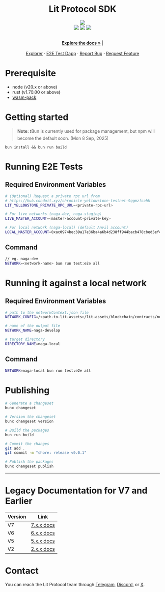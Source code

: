 <div align="center">
  <h1 align="center">Lit Protocol SDK</h1>

  <img src="https://litprotocol.mypinata.cloud/ipfs/bafybeie2xhocabmq2nq7v5d35i6owix476bobttc6gcgi6bay74ux6td6e">
  <br/>
  <a href="https://x.com/LitProtocol"><img src="https://img.shields.io/twitter/follow/litprotocol?label=Follow&style=social"/></a> <a href="https://t.me/+aa73FAF9Vp82ZjJh"><img src="https://img.shields.io/badge/Telegram-blue?logo=telegram&style=social"/></a> <a href="https://litgateway.com/discord"><img src="https://img.shields.io/badge/Discord-blue?logo=discord&style=social"/></a>
  
  <p align="center">
    <br />
    <a href="https://litprotocol.mintlify.app/sdk/introduction"><strong>Explore the docs »</strong></a> | 
    <br />
    <br />
    <a href="https://naga-explorer.getlit.dev/">Explorer</a>
    ·
    <a href="https://naga-e2e.getlit.dev/">E2E Test Dapp</a>
    ·
    <a href="https://github.com/LIT-Protocol/js-sdk/issues">Report Bug</a>
    ·
    <a href="https://github.com/LIT-Protocol/js-sdk/pulls">Request Feature</a>
  </p>
</div>

# Prerequisite

- node (v20.x or above)
- rust (v1.70.00 or above)
- [wasm-pack](https://github.com/rustwasm/wasm-pack)

# Getting started

> **Note:** ❗️Bun is currently used for package management, but npm will become the default soon. (Mon 8 Sep, 2025)

```
bun install && bun run build
```

# Running E2E Tests

## Required Environment Variables

```bash
# (Optional) Request a private rpc url from
# https://hub.conduit.xyz/chronicle-yellowstone-testnet-9qgmzfcohk
LIT_YELLOWSTONE_PRIVATE_RPC_URL=<private-rpc-url>

# For live networks (naga-dev, naga-staging)
LIVE_MASTER_ACCOUNT=<master-account-private-key>

# For local network (naga-local) (default Anvil account)
LOCAL_MASTER_ACCOUNT=0xac0974bec39a17e36ba4a6b4d238ff944bacb478cbed5efcae784d7bf4f2ff80
```

## Command

```bash
// eg. naga-dev
NETWORK=<network-name> bun run test:e2e all
```

# Running it against a local network

## Required Environment Variables

```bash
# path to the networkContext.json file
NETWORK_CONFIG=/<path-to-lit-assets>/lit-assets/blockchain/contracts/networkContext.json

# name of the output file
NETWORK_NAME=naga-develop

# target directory
DIRECTORY_NAME=naga-local
```

## Command

```bash
NETWORK=naga-local bun run test:e2e all
```

# Publishing

```bash
# Generate a changeset
bunx changeset

# Version the changeset
bunx changeset version

# Build the packages
bun run build

# Commit the changes
git add .
git commit -m "chore: release v0.0.1"

# Publish the packages
bunx changeset publish
```

---

# Legacy Documentation for V7 and Earlier

| Version | Link                                                     |
| ------- | -------------------------------------------------------- |
| V7      | [7.x.x docs](https://v7-api-doc-lit-js-sdk.vercel.app/)  |
| V6      | [6.x.x docs](https://v6-api-doc-lit-js-sdk.vercel.app/)  |
| V5      | [5.x.x docs](https://v3.api-docs.getlit.dev/)            |
| V2      | [2.x.x docs](http://docs.lit-js-sdk-v2.litprotocol.com/) |

</div>

# Contact

You can reach the Lit Protocol team through [Telegram](https://t.me/+aa73FAF9Vp82ZjJh), [Discord](https://litgateway.com/discord), or [X](https://x.com/litprotocol).
